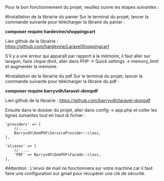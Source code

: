 Pour le bon fonctionnement du projet, veuillez suivre les étapes suivantes :

#Installation de la librairie du panier
Sur le terminal du projet, lancer la commande suivante pour télécharger la libraire du panier : 

<strong>composer require hardevine/shoppingcart</strong>

Lien github de la librairie : https://github.com/hardevine/LaravelShoppingcart 

S'il y a une erreur qui apparaît par rapport à la mémoire, il faut aller sur laragon, faire clique droit, aller dans PHP -> Quick settings -> memory_limit et augmenter la mémoire.

#Installation de la librairie du pdf
Sur le terminal du projet, lancer la commande suivante pour télécharger la libraire du pdf : 

<strong>composer require barryvdh/laravel-dompdf</strong>

Lien github de la librairie : https://github.com/barryvdh/laravel-dompdf

Ensuite dans le dossier du projet, aller dans config -> app.php et coller les lignes suivantes tout en haut di fichier : 

    'providers' => [
        //....
        Barryvdh\DomPDF\ServiceProvider::class,
    ],
      
    'aliases' => [
        // ....
        'PDF' => Barryvdh\DomPDF\Facade::class,
    ],


#Attention : L'envoi de mail ne fonctionnera sur votre machine car il faut faire une configuration sur gmail pour récupérer une clé de sécurité.
